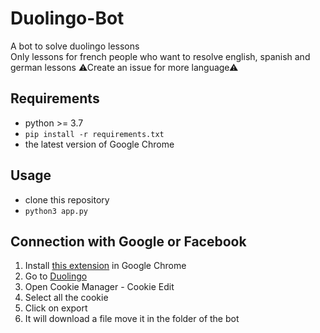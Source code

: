 # Duolingo-Bot
A bot to solve duolingo lessons <br>
Only lessons for french people who want to resolve english, spanish and german lessons ⚠Create an issue for more language⚠

## Requirements
* python >= 3.7
* `pip install -r requirements.txt`
* the latest version of Google Chrome

## Usage
* clone this repository
* `python3 app.py`

## Connection with Google or Facebook
1. Install [this extension](https://chrome.google.com/webstore/detail/cookiemanager-cookie-edit/hdhngoamekjhmnpenphenpaiindoinpo) in Google Chrome
2. Go to [Duolingo](https://www.duolingo.com/)
3. Open Cookie Manager - Cookie Edit
4. Select all the cookie
5. Click on export
6. It will download a file move it in the folder of the bot
